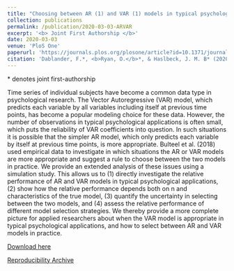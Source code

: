 ```yaml
---
title: "Choosing between AR (1) and VAR (1) models in typical psychological applications"
collection: publications
permalink: /publication/2020-03-03-ARVAR
excerpt: '<b> Joint First Authorship </b>'
date: 2020-03-03
venue: 'PloS One'
paperurl: 'https://journals.plos.org/plosone/article?id=10.1371/journal.pone.0240730'
citation: 'Dablander, F.*, <b>Ryan, O.</b>*, & Haslbeck, J. M. B* (2020). Choosing between AR (1) and VAR (1) models in typical psychological applications. PloS one, 15(10), e0240730.'
---
```


\* denotes joint first-authorship

Time series of individual subjects have become a common data type in psychological research. The Vector Autoregressive (VAR) model, which predicts each variable by all variables including itself at previous time points, has become a popular modeling choice for these data. However, the number of observations in typical psychological applications is often small, which puts the reliability of VAR coefficients into question. In such situations it is possible that the simpler AR model, which only predicts each variable by itself at previous time points, is more appropriate. Bulteel et al. (2018) used empirical data to investigate in which situations the AR or VAR models are more appropriate and suggest a rule to choose between the two models in practice. We provide an extended analysis of these issues using a simulation study. This allows us to (1) directly investigate the relative performance of AR and VAR models in typical psychological applications, (2) show how the relative performance depends both on n and characteristics of the true model, (3) quantify the uncertainty in selecting between the two models, and (4) assess the relative performance of different model selection strategies. We thereby provide a more complete picture for applied researchers about when the VAR model is appropriate in typical psychological applications, and how to select between AR and VAR models in practice.

[Download here](https://journals.plos.org/plosone/article/file?id=10.1371/journal.pone.0240730&type=printable)

[Reproducibility Archive](https://github.com/jmbh/ARVAR)

